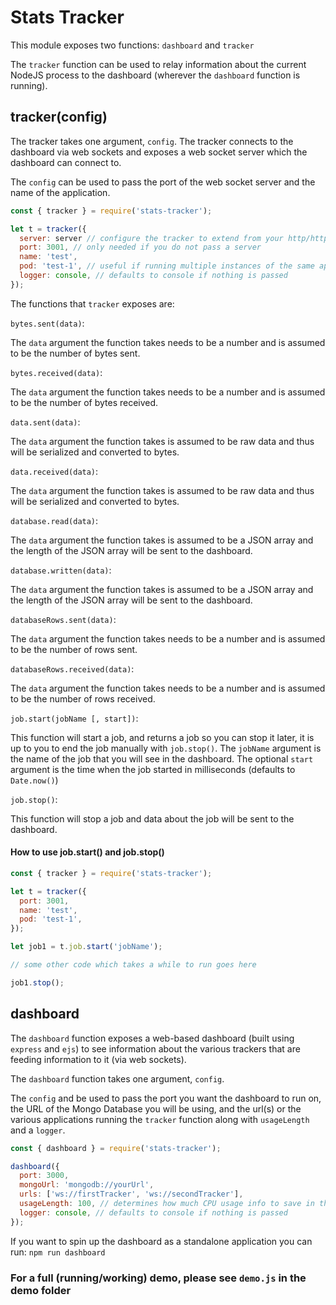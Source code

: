 # Stats Tracker

This module exposes two functions: `dashboard` and `tracker`

The `tracker` function can be used to relay information about the current NodeJS
process to the dashboard (wherever the `dashboard` function is running).

## tracker(config)

The tracker takes one argument, `config`. The tracker connects to the dashboard via web sockets and exposes a web socket server which the dashboard can connect to.

The `config` can be used to pass the port of the web socket server and the name of the application.
```javascript
const { tracker } = require('stats-tracker');

let t = tracker({
  server: server // configure the tracker to extend from your http/https server
  port: 3001, // only needed if you do not pass a server
  name: 'test',
  pod: 'test-1', // useful if running multiple instances of the same application, defaults to the name, in this case `test`
  logger: console, // defaults to console if nothing is passed
});
```

The functions that `tracker` exposes are:

`bytes.sent(data)`:

The `data` argument the function takes needs to be a number and is assumed to be the number of bytes sent.

`bytes.received(data)`:

The `data` argument the function takes needs to be a number and is assumed to be the number of bytes received.

`data.sent(data)`:

The `data` argument the function takes is assumed to be raw data and thus will be serialized and converted to bytes.

`data.received(data)`:

The `data` argument the function takes is assumed to be raw data and thus will be serialized and converted to bytes.

`database.read(data)`:

The `data` argument the function takes is assumed to be a JSON array and the length of the JSON array will be sent to the dashboard.

`database.written(data)`:

The `data` argument the function takes is assumed to be a JSON array and the length of the JSON array will be sent to the dashboard.

`databaseRows.sent(data)`:

The `data` argument the function takes needs to be a number and is assumed to be the number of rows sent.

`databaseRows.received(data)`:

The `data` argument the function takes needs to be a number and is assumed to be the number of rows received.

`job.start(jobName [, start])`:

This function will start a job, and returns a job so you can stop it later, it is up to you to end the job manually with `job.stop()`.
The `jobName` argument is the name of the job that you will see in the dashboard.
The optional `start` argument is the time when the job started in milliseconds (defaults to `Date.now()`)

`job.stop()`:

This function will stop a job and data about the job will be sent to the dashboard.

#### How to use job.start() and job.stop()

```javascript
const { tracker } = require('stats-tracker');

let t = tracker({
  port: 3001,
  name: 'test',
  pod: 'test-1',
});

let job1 = t.job.start('jobName');

// some other code which takes a while to run goes here

job1.stop();
```

## dashboard

The `dashboard` function exposes a web-based dashboard (built using `express` and `ejs`) to see information about the various trackers that are feeding information to it (via web sockets).

The `dashboard` function takes one argument, `config`.

The `config` and be used to pass the port you want the dashboard to run on, the URL of the Mongo Database you will be using, and the url(s) or the various applications running the `tracker` function along with `usageLength` and a `logger`.

```javascript
const { dashboard } = require('stats-tracker');

dashboard({
  port: 3000,
  mongoUrl: 'mongodb://yourUrl',
  urls: ['ws://firstTracker', 'ws://secondTracker'],
  usageLength: 100, // determines how much CPU usage info to save in the database (for the average CPU usage to be determined), defaults to 100 and is updated every 5 seconds
  logger: console, // defaults to console if nothing is passed
});
```

If you want to spin up the dashboard as a standalone application you can run: `npm run dashboard`

### For a full (running/working) demo, please see `demo.js` in the demo folder
